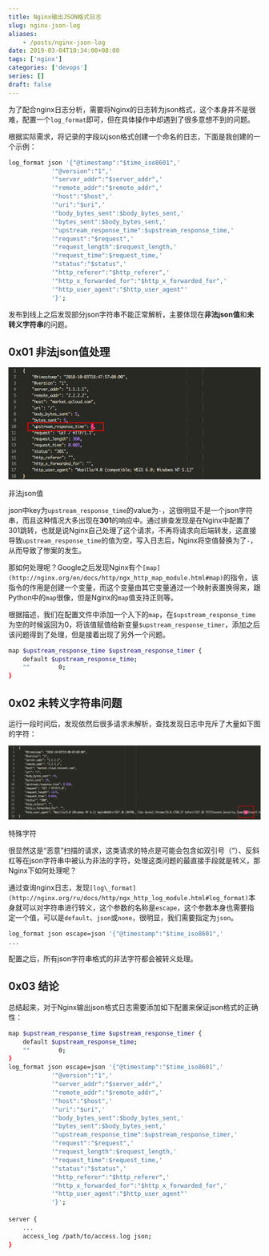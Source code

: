 ```yaml
---
title: Nginx输出JSON格式日志
slug: nginx-json-log
aliases:
    - /posts/nginx-json-log
date: 2019-03-04T10:34:00+08:00
tags: ['nginx']
categories: ['devops']
series: []
draft: false
---
```


为了配合nginx日志分析，需要将Nginx的日志转为json格式，这个本身并不是很难，配置一个`log_format`即可，但在具体操作中却遇到了很多意想不到的问题。

根据实际需求，将记录的字段以json格式创建一个命名的日志，下面是我创建的一个示例：

```bash
log_format json '{"@timestamp":"$time_iso8601",'
            '"@version":"1",'
            '"server_addr":"$server_addr",'
            '"remote_addr":"$remote_addr",'
            '"host":"$host",'
            '"uri":"$uri",'
            '"body_bytes_sent":$body_bytes_sent,'
            '"bytes_sent":$body_bytes_sent,'
            '"upstream_response_time":$upstream_response_time,'
            '"request":"$request",'
            '"request_length":$request_length,'
            '"request_time":$request_time,'
            '"status":"$status",'
            '"http_referer":"$http_referer",'
            '"http_x_forwarded_for":"$http_x_forwarded_for",'
            '"http_user_agent":"$http_user_agent"'
            '}';
```

发布到线上之后发现部分json字符串不能正常解析，主要体现在**非法json值**和**未转义字符串**的问题。

## **0x01 非法json值处理**

![非法json值](nginx-json-log/Untitled.png)

非法json值

json中key为`upstream_response_time`的value为`-`，这很明显不是一个json字符串，而且这种情况大多出现在**301**的响应中。通过排查发现是在Nginx中配置了301跳转，也就是说Nginx自己处理了这个请求，不再将请求向后端转发，这直接导致`upstream_response_time`的值为空，写入日志后，Nginx将空值替换为了`-`，从而导致了惨案的发生。

那如何处理呢？Google之后发现Nginx有个`[map](http://nginx.org/en/docs/http/ngx_http_map_module.html#map)`的指令，该指令的作用是创建一个变量，而这个变量由其它变量通过一个映射表置换得来，跟Python中的`map`很像，但是Nginx的`map`值支持正则等。

根据描述，我们在配置文件中添加一个入下的`map`，在`$upstream_response_time`为空的时候返回为0，将该值赋值给新变量`$upstream_response_timer`，添加之后该问题得到了处理，但是接着出现了另外一个问题。

```bash
map $upstream_response_time $upstream_response_timer {
    default $upstream_response_time;
    ""        0;
}
```

## **0x02 未转义字符串问题**

运行一段时间后，发现依然后很多请求未解析，查找发现日志中充斥了大量如下图的字符：

![特殊字符](nginx-json-log/Untitled%201.png)

特殊字符

很显然这是“恶意”扫描的请求，这类请求的特点是可能会包含如双引号（“）、反斜杠等在json字符串中被认为非法的字符，处理这类问题的最直接手段就是转义，那Nginx下如何处理呢？

通过查询nginx日志，发现`[log\_format](http://nginx.org/ru/docs/http/ngx_http_log_module.html#log_format)`本身就可以对字符串进行转义，这个参数的名称是`escape`，这个参数本身也需要指定一个值，可以是`default`、`json`或`none`，很明显，我们需要指定为`json`。

```bash
log_format json escape=json '{"@timestamp":"$time_iso8601",'
...
```

配置之后，所有json字符串格式的非法字符都会被转义处理。

## **0x03 结论**

总结起来，对于Nginx输出json格式日志需要添加如下配置来保证json格式的正确性：

```bash
map $upstream_response_time $upstream_response_timer {
    default $upstream_response_time;
    ""        0;
}
log_format json escape=json '{"@timestamp":"$time_iso8601",'
            '"@version":"1",'
            '"server_addr":"$server_addr",'
            '"remote_addr":"$remote_addr",'
            '"host":"$host",'
            '"uri":"$uri",'
            '"body_bytes_sent":$body_bytes_sent,'
            '"bytes_sent":$body_bytes_sent,'
            '"upstream_response_time":$upstream_response_timer,'
            '"request":"$request",'
            '"request_length":$request_length,'
            '"request_time":$request_time,'
            '"status":"$status",'
            '"http_referer":"$http_referer",'
            '"http_x_forwarded_for":"$http_x_forwarded_for",'
            '"http_user_agent":"$http_user_agent"'
            '}';
            
server {
    ...
    access_log /path/to/access.log json;
}
```
